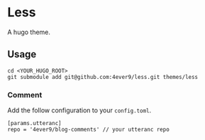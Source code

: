 # Less

A hugo theme.

## Usage

```
cd <YOUR_HUGO_ROOT>
git submodule add git@github.com:4ever9/less.git themes/less
```

### Comment

Add the follow configuration to your `config.toml`.

```
[params.utteranc]
repo = '4ever9/blog-comments' // your utteranc repo
```
